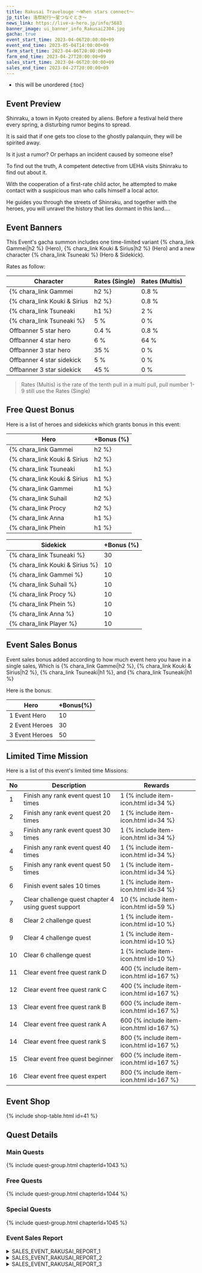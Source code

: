 ```yaml
---
title: Rakusai Travelouge ～When stars connect～
jp_title: 洛祭紀行～星つなぐとき～
news_link: https://live-a-hero.jp/info/5683
banner_image: ui_banner_info_Rakusai2304.jpg
gacha: true
event_start_time: 2023-04-06T20:00:00+09
event_end_time: 2023-05-04T14:00:00+09
farm_start_time: 2023-04-06T20:00:00+09
farm_end_time: 2023-04-27T20:00:00+09
sales_start_time: 2023-04-06T20:00:00+09
sales_end_time: 2023-04-27T20:00:00+09
---
```


* this will be unordered
{:toc}

## Event Preview

Shinraku, a town in Kyoto created by aliens.
Before a festival held there every spring, a disturbing rumor begins to spread.

It is said that if one gets too close to the ghostly palanquin, they will be spirited away.

Is it just a rumor?
Or perhaps an incident caused by someone else?

To find out the truth,
A competent detective from UEHA visits Shinraku to find out about it.

With the cooperation of a first-rate child actor,
he attempted to make contact with a suspicious man who calls himself a local actor.

He guides you through the streets of Shinraku,
and together with the heroes, you will unravel the history that lies dormant in this land....

## Event Banners

This Event's gacha summon includes one time-limited variant {% chara_link Gammei|h2 %} (Hero), {% chara_link Kouki & Sirius|h2 %} (Hero) and a new character {% chara_link Tsuneaki %} (Hero & Sidekick).

Rates as follow:

| Character                                                | Rates (Single) | Rates (Multis) |
|----------------------------------------------------------|----------------|----------------|
| {% chara_link Gammei|h2 %}                               | 0.8 %            | 1.6 %            |
| {% chara_link Kouki & Sirius|h2 %}                              | 0.8 %            | 1.6 %            |
| {% chara_link Tsuneaki|h1 %}                             | 2 %              | 32 %             |
| {% chara_link Tsuneaki %}                                 | 5 %              | 0 %             |
| Offbanner 5 star hero                                    | 0.4 %            | 0.8 %            |
| Offbanner 4 star hero                                    | 6 %              | 64 %             |
| Offbanner 3 star hero                                    | 35 %             | 0 %              |
| Offbanner 4 star sidekick                                | 5 %              | 0 %              |
| Offbanner 3 star sidekick                                | 45 %             | 0 %              |

>Rates (Multis) is the rate of the tenth pull in a multi pull, pull number 1-9 still use the Rates (Single)

## Free Quest Bonus

Here is a list of heroes and sidekicks which grants bonus in this event:

| Hero | +Bonus (%)|
|------------|--------------|
| {% chara_link Gammei|h2 %} | 40 |
| {% chara_link Kouki & Sirius|h2 %}  | 40 |
| {% chara_link Tsuneaki|h1 %}  | 30 |
| {% chara_link Kouki & Sirius|h1 %} | 20 |
| {% chara_link Gammei|h1 %}  | 10 |
| {% chara_link Suhail|h2 %} | 20 | 
| {% chara_link Procy|h2 %} | 20 | 
| {% chara_link Anna|h1 %} | 10 | 
| {% chara_link Phein|h1 %} | 10 |

| Sidekick | +Bonus (%) |
|-------------|---------------|
| {% chara_link Tsuneaki %} | 30 | 
| {% chara_link Kouki & Sirius %}  | 10 | 
| {% chara_link Gammei %}  | 10 | 
| {% chara_link Suhail %}  | 10 | 
| {% chara_link Procy %}  | 10 | 
| {% chara_link Phein %}  | 10 | 
| {% chara_link Anna %}  | 10 | 
| {% chara_link Player %} | 10 | 

## Event Sales Bonus

Event sales bonus added according to how much event hero you have in a single sales, Which is
{% chara_link Gammei|h2 %}, {% chara_link Kouki & Sirius|h2 %}, {% chara_link Tsuneaki|h1 %}, and {% chara_link Tsuneaki|h1 %}

Here is the bonus:

| Hero   | +Bonus(%) |
|--------|-----------|
| 1 Event Hero   |     10    |
| 2 Event Heroes |     30    |
| 3 Event Heroes |     50    |

## Limited Time Mission

Here is a list of this event's limited time Missions:

| No  | Description      | Rewards      |
|----|-----------------------------------------------------------|----------------|
| 1  | Finish any rank event quest 10 times | 1 {% include item-icon.html id=34 %}    |
| 2  | Finish any rank event quest 20 times | 1 {% include item-icon.html id=34 %}    |
| 3  | Finish any rank event quest 30 times | 1 {% include item-icon.html id=34 %}    |
| 4  | Finish any rank event quest 40 times | 1 {% include item-icon.html id=34 %}    |
| 5  | Finish any rank event quest 50 times | 1 {% include item-icon.html id=34 %}    |
| 6  | Finish event sales 10 times | 1 {% include item-icon.html id=34 %}    |
| 7  | Clear challenge quest chapter 4 using guest support | 10 {% include item-icon.html id=59 %}    |
| 8  | Clear 2 challenge quest  | 1 {% include item-icon.html id=10 %}    |
| 9  | Clear 4 challenge quest  | 1 {% include item-icon.html id=10 %}    |
| 10  | Clear 6 challenge quest  | 1 {% include item-icon.html id=10 %}    |
| 11 | Clear event free quest rank D  | 400 {% include item-icon.html id=167 %}    |
| 12 | Clear event free quest rank C  | 400 {% include item-icon.html id=167 %}    |
| 13 | Clear event free quest rank B  | 600 {% include item-icon.html id=167 %}    |
| 14 | Clear event free quest rank A  | 600 {% include item-icon.html id=167 %}    |
| 14 | Clear event free quest rank S  | 800 {% include item-icon.html id=167 %}    |
| 15 | Clear event free quest beginner  | 600 {% include item-icon.html id=167 %}    |
| 16 | Clear event free quest expert  | 800 {% include item-icon.html id=167 %}    |

## Event Shop

{% include shop-table.html id=41 %}

## Quest Details

### Main Quests

{% include quest-group.html chapterId=1043 %}

### Free Quests

{% include quest-group.html chapterId=1044 %}

### Special Quests

{% include quest-group.html chapterId=1045 %}

### Event Sales Report

<details><summary>SALES_EVENT_RAKUSAI_REPORT_1</summary>
<p>夕方から催される祭のために<br>街の掃除を手伝っていた<code>character0</code>。<br><br>拾ったゴミを集積場に持っていく途中、<br>狭い路地から誰かが飛び出し、ぶつかりそうになる。<br><code>character0</code>は身を守る時のクセで、<br>その人をうっかり投げ飛ばしてしまった。<br><br>倒れる人に駆け寄る<code>character0</code>。<br>無事を確認しているところに、<br>数名の警察官が駆けつけてきた。<br><br>互いに事情を話し状況を整理すると、<br>逃走中のひったくりの現行犯が<br><code>character0</code>と遭遇したのだとわかった。<br><br>偶然の出来事ではあったが<br><code>character0</code>は警察官たちから感謝され、<br>更には「市民向けの護身術セミナー」の<br>指導を依頼される事となった。<br>
</p></details>

<details><summary>SALES_EVENT_RAKUSAI_REPORT_2</summary>
<p>祭の警備を担当することになった<br><code>character0</code>と<code>character1</code>。<br><br>見回りで焼きそば屋の前を通りがかると、店主から<br>人手不足で店を手伝ってほしいと呼び止められる。<br>どうしてもと懇願されてしまい、仕方なく<br><code>character0</code>に警備を任せて、<br><code>character1</code>は屋台で調理を手伝う。<br><br>しばらく後、<code>character1</code>の様子が気になり<br>焼きそば屋へ足を運んだ<code>character0</code>。<br>そこには、他の屋台とは比べ物にならないほどの<br>長蛇の列ができあがっていた。<br><br>屋台を訪れた観光客の中で<br><code>character1</code>の存在に気づいた人が、<br>ＳＮＳに写真を上げてしまったようだ。<br><br>かくして<code>character0</code>も手伝いに加わり、<br><code>character1</code>と共に客をさばき続ける。<br>店主には感謝されたものの、食材が尽きるまで<br>２人は鉄板の前を警備する事になってしまった……。<br>
</p></details>

<details><summary>SALES_EVENT_RAKUSAI_REPORT_3</summary>
<p>祭の催しの１つとして、ヒーローショーを依頼された<br><code>character0</code>、<code>character1</code>、<br><code>character2</code>、そして<code>character3</code>。<br><br>現地に到着すると、ショーの担当者が<br>４人を特設ステージへ案内する。<br><br>しかし、<code>character0</code>がステージの上に<br>立ったとたん、足を滑らせて転んでしまう。<br>床の上には、特殊な液体が大量に撒かれていた。<br><br>困った顔をする<code>character0</code>、<br>事務所に確認をとる<code>character1</code>、<br>乗り気で準備する<code>character2</code>……と、<br>様々な反応を見せる中、<br><code>character3</code>だけは堂々と答える。<br><br>――どうしてもやってみたかった、と。<br><br>ヒーローショー本番、ライブ画像には<br><code>character3</code>は他の３人から<br>ボコボコにされる姿が記録されていた。<br>
</p></details>
